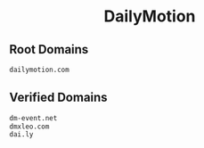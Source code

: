 


<h1 align="center">DailyMotion</h1>  


## Root Domains


```html
dailymotion.com
```  


## Verified Domains


```html
dm-event.net
dmxleo.com
dai.ly
```  

